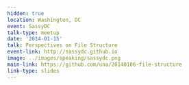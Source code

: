 ```yaml
---
hidden: true
location: Washington, DC
event: SassyDC
talk-type: meetup
date: '2014-01-15'
talk: Perspectives on File Structure
event-link: http://sassydc.github.io
image: ../images/speaking/sassydc.png
main-link: https://github.com/una/20140106-file-structure
link-type: slides
---
```

